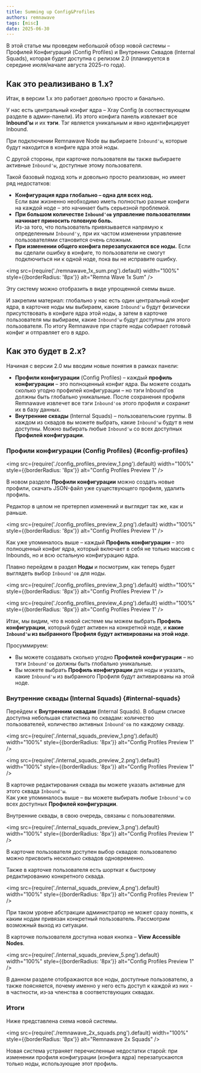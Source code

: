 ```yaml
---
title: Summing up Config&Profiles
authors: remnawave
tags: [misc]
date: 2025-06-30
---
```


В этой статье мы проведем небольшой обзор новой системы – Профилей Конфигураций (Config Profiles) и Внутренних Сквадов (Internal Squads), которая будет доступна с релизом 2.0 (планируется в середине июля/начале августа 2025-го года).

<!-- truncate -->

## Как это реализивано в 1.x?

Итак, в версии 1.x это работает довольно просто и банально.

У нас есть центральный конфиг ядра – Xray Config (в соотвествующем разделе в админ-панели). Из этого конфига панель извлекает все **Inbound'ы** и их **тэги**. Тэг является уникальным и явно идентифицирует Inbound.

При подключении Remnawave Node вы выбираете `Inbound'ы`, которые будут находится в конфиге ядра этой ноды.

С другой стороны, при карточке пользователя вы также выбираете активные `Inbound'ы`, доступные этому пользователя.

Такой базовый подход хоть и довольно просто реализован, но имеет ряд недостатков:

- **Конфигурация ядра глобально – одна для всех нод.**  
  Если вам жизненно необходимо иметь полностью разные конфиги на каждой ноде – это начинает быть серьезной проблемой.
- **При большом количестве `Inbound'ов` управление пользователями начинает приносить головную боль.**  
  Из-за того, что пользователь привязывается напрямую к определенным `Inbound'у`, при их частом изменении управление пользователями становится очень сложным.
- **При изменении общего конфига перезапускаются все ноды.** Если вы сделали ошибку в конфиге, то пользователи не смогут подключиться ни к одной ноде, пока вы не исправите ошибку.

<img src={require('./remnawave_1x_sum.png').default} width="100%" style={{borderRadius: '8px'}} alt="Remna Wave 1x Sum" />

Эту систему можно отобразить в виде упрощенной схемы выше.

И закрепим материал: глобально у нас есть один центральный конфиг ядра, в карточке ноды мы выбираем, какие `Inbound'ы` будут физически присутствовать в конфиге ядра этой ноды, а затем в карточке пользователя мы выбираем, какие `Inbound'ы` будут доступны для этого пользователя. По итогу Remnawave при старте ноды собирает готовый конфиг и отправляет его в ядро.

## Как это будет в 2.x?

Начиная с версии 2.0 мы вводим новые понятия в рамках панели:

- **Профили конфигурации** (Config Profiles) – каждый **профиль конфигурации** – это полноценный конфиг ядра. Вы можете создать сколько угодно профилей конфигурации – но тэги Inbound'ов должны быть глобально уникальные. После сохранения профиля Remnawave извлечет все тэги `Inbound'ов` этого профиля и сохранит их в базу данных.
- **Внутренние сквады** (Internal Squads) – пользовательские группы. В каждом из сквадов вы можете выбрать, какие `Inbound'ы` будут в нем доступны. Можно выбирать любые `Inbound'ы` со всех доступных **Профилей конфигурации**.

### Профили конфигурации (Config Profiles) {#config-profiles}

<img src={require('./config_profiles_preview_1.png').default} width="100%" style={{borderRadius: '8px'}} alt="Config Profiles Preview 1" />

В новом разделе **Профили конфигурации** можно создать новые профили, скачать JSON-файл уже существующего профиля, удалить профиль.

Редактор в целом не претерпел изменений и выглядит так же, как и раньше.

<img src={require('./config_profiles_preview_2.png').default} width="100%" style={{borderRadius: '8px'}} alt="Config Profiles Preview 1" />

Как уже упоминалось выше – каждый **Профиль конфигурации** – это полноценный конфиг ядра, который включает в себя не только массив с Inbounds, но и всю остальную конфигурацию ядра.

Плавно перейдем в раздел **Ноды** и посмотрим, как теперь будет выглядеть выбор `Inbound'ов` для ноды.

<img src={require('./config_profiles_preview_3.png').default} width="100%" style={{borderRadius: '8px'}} alt="Config Profiles Preview 1" />

<img src={require('./config_profiles_preview_4.png').default} width="100%" style={{borderRadius: '8px'}} alt="Config Profiles Preview 1" />

Итак, мы видим, что в новой системе мы можем выбрать **Профиль конфигурации**, который будет активен на конкретной ноде, и **какие `Inbound'ы` из выбранного Профиля будут активированы на этой ноде**.

Просуммируем:

- Вы можете создавать сколько угодно **Профилей конфигурации** – но тэги `Inbound'ов` должны быть глобально уникальные.
- Вы можете выбрать **Профиль конфигурации** для ноды и указать, какие `Inbound'ы` из выбранного Профиля будут активированы на этой ноде.

### Внутренние сквады (Internal Squads) {#internal-squads}

Перейдем к **Внутренним сквадам** (Internal Squads). В общем списке доступна небольшая статистика по сквадам: количество пользователей, количество активных `Inbound'ов` по каждому скваду.

<img src={require('./internal_squads_preview_1.png').default} width="100%" style={{borderRadius: '8px'}} alt="Config Profiles Preview 1" />

<img src={require('./internal_squads_preview_2.png').default} width="100%" style={{borderRadius: '8px'}} alt="Config Profiles Preview 1" />

В карточке редактирования сквада вы можете указать активные для этого сквада `Inbound'ы`.  
Как уже упоминалось выше – вы можете выбирать любые `Inbound'ы` со всех доступных **Профилей конфигурации**.

Внутренние сквады, в свою очередь, связаны с пользователями.

<img src={require('./internal_squads_preview_3.png').default} width="100%" style={{borderRadius: '8px'}} alt="Config Profiles Preview 1" />

В карточке пользователя доступен выбор сквадов: пользователю можно присвоить несколько сквадов одновременно.

Также в карточке пользователя есть шорткат к быстрому редактированию конкретного сквада.

<img src={require('./internal_squads_preview_4.png').default} width="100%" style={{borderRadius: '8px'}} alt="Config Profiles Preview 1" />

При таком уровне абстракции администратор не может сразу понять, к каким нодам привязан конкретный пользователь. Рассмотрим возможный выход из ситуации.

В карточке пользователя доступна новая кнопка – **View Accessible Nodes**.

<img src={require('./internal_squads_preview_5.png').default} width="100%" style={{borderRadius: '8px'}} alt="Config Profiles Preview 1" />

В данном разделе отображаются все ноды, доступные пользователю, а также поясняется, почему именно у него есть доступ к каждой из них - в частности, из‑за членства в соответствующих сквадах.

### Итоги

Ниже представлена схема новой системы.

<img src={require('./remnawave_2x_squads.png').default} width="100%" style={{borderRadius: '8px'}} alt="Remnawave 2x Squads" />

Новая система устраняет перечисленные недостатки старой: при изменении профиля конфигурации (конфига ядра) перезапускаются только ноды, использующие этот профиль.
